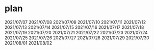 # plan
2021/07/07
2021/07/08
2021/07/09
2021/07/10
2021/07/11
2021/07/12
2021/07/13
2021/07/14
2021/07/15
2021/07/16
2021/07/17
2021/07/18
2021/07/19
2021/07/20
2021/07/21
2021/07/22
2021/07/23
2021/07/24
2021/07/25
2021/07/26
2021/07/27
2021/07/28
2021/07/29
2021/07/30
2021/08/01
2021/08/02
